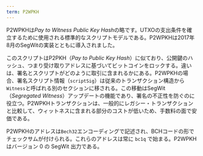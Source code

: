 ```yaml
---
term: P2WPKH
---
```

P2WPKHは*Pay to Witness Public Key Hash*の略です。UTXOの支出条件を確立するために使用される標準的なスクリプトモデルである。P2WPKHは2017年8月のSegWitの実装とともに導入されました。

このスクリプトはP2PKH（*Pay to Public Key Hash*）に似ており、公開鍵のハッシュ、つまり受け取りアドレスに基づいてビットコインをロックする。違いは、署名とスクリプトがどのように取引に含まれるかにある。P2WPKHの場合、署名スクリプト情報（`scriptSig`）は従来のトランザクション構造から`Witness`と呼ばれる別のセクションに移される。この移動はSegWit（*Segregated Witness*）アップデートの機能であり、署名の不正性を防ぐのに役立つ。P2WPKHトランザクションは、一般的にレガシー・トランザクションと比較して、ウィットネスに含まれる部分のコストが低いため、手数料の面で安価である。

P2WPKHのアドレスは`Bech32`エンコーディングで記述され、BCHコードの形でチェックサムが付けられる。これらのアドレスは常に `bc1q` で始まる。P2WPKH はバージョン 0 の SegWit 出力である。